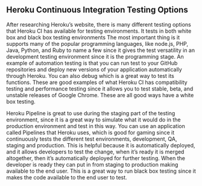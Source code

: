 ## Heroku Continuous Integration Testing Options

After researching Heroku’s website, there is many different testing options that Heroku CI has available for testing environments. It tests in both white box and black box testing environments The most important thing is it supports many of the popular programming languages, like node.js, PHP, Java, Python, and Ruby to name a few since it gives the test versatility in an development testing environment since it is the programming stage.  An example of automation testing is that you can run test to your GitHub repositories and deploy new versions of your application automatically through Heroku.  You can also debug which is a great way to test its functions.  These are good examples of what Heroku CI has compatibility testing and performance testing since it allows you to test stable, beta, and unstable releases of Google Chrome. These are all good ways have a white box testing.

Heroku Pipeline is great to use during the staging part of the testing environment, since it is a great way to simulate what it would do in the production environment and test in this way. You can use an application called Pipelines that Heroku uses, which is good for gaming since it continuously tests the different test environments, development, QA, staging and production.  This is helpful because it is automatically deployed, and it allows developers to test the change, when it’s ready it is merged altogether, then it’s automatically deployed for further testing.  When the developer is ready they can put in from staging to production making available to the end user. This is a great way to run black box testing since it makes the code available to the end user to test. 
